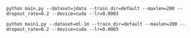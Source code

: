 <!--
 * @Author: your name
 * @Date: 2021-06-28 11:15:44
 * @LastEditTime: 2021-10-31 16:26:48
 * @LastEditors: Please set LastEditors
 * @Description: In User Settings Edit
 * @FilePath: \SASRec.pytorch-master\README.md
-->




```python main.py --dataset=jdata --train_dir=default --maxlen=200 --dropout_rate=0.2 --device=cuda --lr=0.0003```

```python main1.py --dataset=ml-1m --train_dir=default --maxlen=200 --dropout_rate=0.2 --device=cuda --lr=0.0003```




